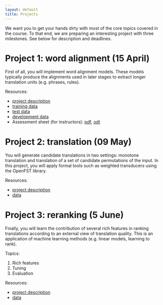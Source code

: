 ```yaml
---
layout: default
title: Projects
---
```


We want you to get your hands dirty with most of the core topics covered in the course. 
To that end, we are preparing an interesting project with three milestones. 
See below for description and deadlines.


# Project 1: word alignment (15 April)

First of all, you will implement word alignment models. These models typically produce the alignments used in later stages to extract longer translation units (e.g. phrases, rules).

Resources:

* [project description](resources/project1/project1.pdf)
* [training data](resources/project1/training.tar.gz)
* [test data](resources/project1/testing.tar.gz)
* [development data](resources/project1/dev-data.tar.gz)
* Assessment sheet (for instructors): [pdf](resources/project1/assessment-sheet.pdf), [odt](resources/project1/assessment-sheet.odt)

# Project 2: translation (09 May)

You will generate candidate translations in two settings: monotone translation and translation of a set of candidate permutations of the input. 
In this project, you will apply formal tools such as weighted transducers using the OpenFST library.

Resources:

* [project description](resources/project2/project2.pdf)
* [data](resources/project2/data/pbsmt.tgz)


# Project 3: reranking (5 June)

Finally, you will learn the contribution of several rich features in ranking translations according to an external view of translation quality.
This is an application of machine learning methods (e.g. linear models, learning to rank).

Topics:

1. Rich features
2. Tuning
3. Evaluation

Resources:

* [project description](resources/project3/project3.pdf)
* [data](https://www.adrive.com/public/Kyuzep/nlp2)


